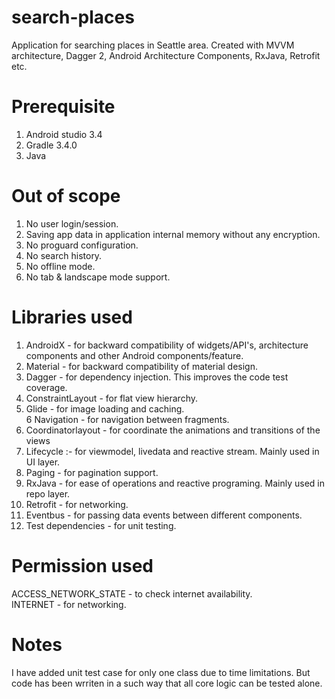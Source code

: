 # search-places
Application for searching places in Seattle area. Created with MVVM architecture, Dagger 2, Android Architecture Components, RxJava, Retrofit etc.

# Prerequisite
1. Android studio 3.4
2. Gradle 3.4.0
3. Java

# Out of scope
1. No user login/session.
2. Saving app data in application internal memory without any encryption.
3. No proguard configuration.
4. No search history.
5. No offline mode.
6. No tab & landscape mode support.

# Libraries used
1. AndroidX - for backward compatibility of widgets/API's, architecture components and other Android components/feature.
2. Material - for backward compatibility of material design.
3. Dagger   - for dependency injection. This improves the code test coverage.
4. ConstraintLayout - for flat view hierarchy.       
5. Glide    - for image loading and caching.                  
6  Navigation - for navigation between fragments.
7. Coordinatorlayout - for coordinate the animations and transitions of the views 
8. Lifecycle :- for viewmodel, livedata and reactive stream. Mainly used in UI layer.
9. Paging - for pagination support.
10. RxJava - for ease of operations and reactive programing. Mainly used in repo layer.
11. Retrofit - for networking.
12. Eventbus - for passing data events between different components.
13. Test dependencies - for unit testing.

# Permission used
ACCESS_NETWORK_STATE - to check internet availability.                       
INTERNET - for networking.

# Notes
I have added unit test case for only one class due to time limitations. But code has been wrriten in a such way that all core logic can be tested alone. 
